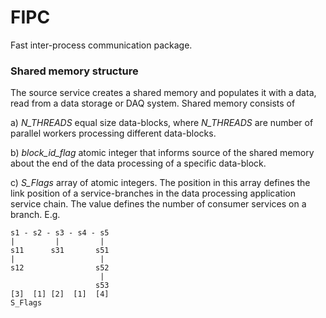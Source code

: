 # FIPC
Fast inter-process communication package.

### Shared memory structure
The source service creates a shared memory and populates it with a 
data, read from a data storage or DAQ system.
Shared memory consists of

a) *N_THREADS* equal size data-blocks, 
where *N_THREADS* are number of parallel workers processing 
different data-blocks.

b) *block_id_flag* atomic integer that informs source of the shared memory 
about the end of the data processing  of a specific data-block.

c) *S_Flags* array of atomic integers. The position in this array defines 
the link position of a service-branches in the data processing application service chain. 
The value defines the number of consumer services on a branch. E.g.

```` 
s1 - s2 - s3 - s4 - s5
|         |         |
s11      s31       s51
|                   |
s12                s52
                    |
                   s53
[3]  [1] [2]  [1]  [4]
S_Flags
 ````